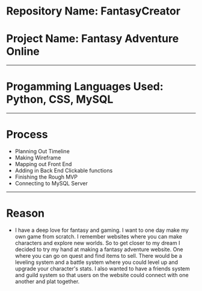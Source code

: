 # Repository Name: FantasyCreator
# Project Name: Fantasy Adventure Online
---------------------------------
# Progamming Languages Used: Python, CSS, MySQL
---------------------------------
# Process
  - Planning Out Timeline
  - Making Wireframe
  - Mapping out Front End
  - Adding in Back End Clickable functions
  - Finishing the Rough MVP
  - Connecting to MySQL Server
---------------------------------
# Reason
  - I have a deep love for fantasy and gaming. I want to one day make my own game from scratch. 
  I remember websites where you can make characters and explore new worlds. So to get closer to my dream
  I decided to try my hand at making a fantasy adventure website. One where you can go on quest and find items to sell.
  There would be a leveling system and a battle system where you could level up and upgrade your character's stats. I also
  wanted to have a friends system and guild system so that users on the website could connect with one another and plat together.
